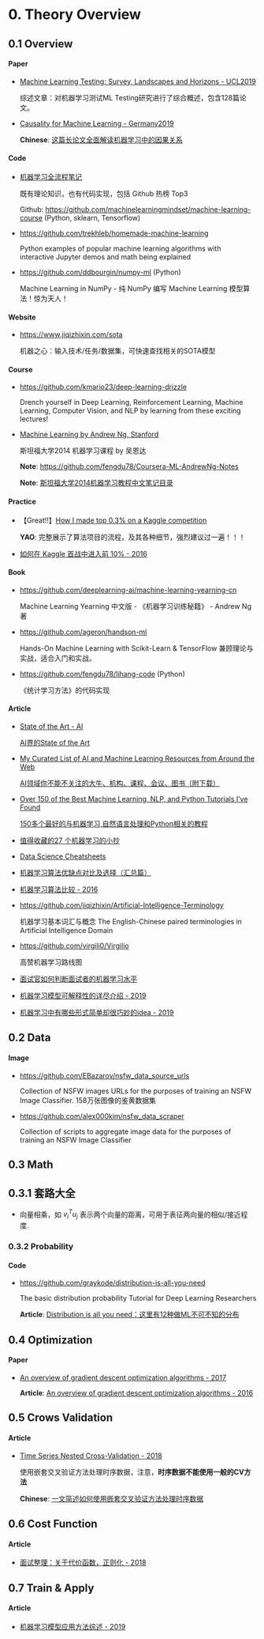 
# 0. Theory Overview

## 0.1 Overview

#### Paper

- [Machine Learning Testing: Survey, Landscapes and Horizons - UCL2019](https://arxiv.org/abs/1906.10742)

    综述文章：对机器学习测试ML Testing研究进行了综合概述，包含128篇论文。

- [Causality for Machine Learning - Germany2019](https://arxiv.org/abs/1911.10500)

    **Chinese**: [这篇长论文全面解读机器学习中的因果关系](https://mp.weixin.qq.com/s?__biz=MzA3MzI4MjgzMw==&mid=2650775733&idx=1&sn=a88001d140e2a2041e202b5fdc24623f)


#### Code

- [机器学习全流程笔记](https://machine-learning-course.readthedocs.io/en/latest/)

    既有理论知识，也有代码实现，包括 Github 热榜 Top3

    Github: <https://github.com/machinelearningmindset/machine-learning-course> (Python, sklearn, Tensorflow)

- <https://github.com/trekhleb/homemade-machine-learning>

    Python examples of popular machine learning algorithms with interactive Jupyter demos and math being explained

- <https://github.com/ddbourgin/numpy-ml> (Python)

    Machine Learning in NumPy - 纯 NumPy 编写 Machine Learning 模型算法！惊为天人！


#### Website

- <https://www.jiqizhixin.com/sota>

    机器之心：输入技术/任务/数据集，可快速查找相关的SOTA模型


#### Course

- <https://github.com/kmario23/deep-learning-drizzle>

    Drench yourself in Deep Learning, Reinforcement Learning, Machine Learning, Computer Vision, and NLP by learning from these exciting lectures!

- [Machine Learning by Andrew Ng, Stanford](https://www.coursera.org/course/ml)

    斯坦福大学2014 机器学习课程 by 吴恩达

    **Note**: <https://github.com/fengdu78/Coursera-ML-AndrewNg-Notes>

    **Note**: [斯坦福大学2014机器学习教程中文笔记目录](http://www.ai-start.com/ml2014/)


#### Practice

- 【Great!!】[How I made top 0.3% on a Kaggle competition](https://www.kaggle.com/lavanyashukla01/how-i-made-top-0-3-on-a-kaggle-competition)

    **YAO**: 完整展示了算法项目的流程，及其各种细节，强烈建议过一遍！！！

- [如何在 Kaggle 首战中进入前 10% - 2016](https://dnc1994.com/2016/04/rank-10-percent-in-first-kaggle-competition/)


#### Book

- <https://github.com/deeplearning-ai/machine-learning-yearning-cn>

    Machine Learning Yearning 中文版 - 《机器学习训练秘籍》 - Andrew Ng 著

- <https://github.com/ageron/handson-ml>

    Hands-On Machine Learning with Scikit-Learn & TensorFlow  兼顾理论与实战，适合入门和实战。

- <https://github.com/fengdu78/lihang-code> (Python)

    《统计学习方法》的代码实现


#### Article

- [State of the Art - AI](https://www.stateoftheart.ai/)

    [AI界的State of the Art](https://mp.weixin.qq.com/s?__biz=MzA3MzI4MjgzMw==&mid=2650753481&idx=1&sn=8b638ed913056e23a9c362252b3fe7a6)

- [My Curated List of AI and Machine Learning Resources from Around the Web](https://medium.com/machine-learning-in-practice/my-curated-list-of-ai-and-machine-learning-resources-from-around-the-web-9a97823b8524)

    [AI领域你不能不关注的大牛、机构、课程、会议、图书（附下载）](http://www.sohu.com/a/168291972_473283)

- [Over 150 of the Best Machine Learning, NLP, and Python Tutorials I’ve Found](https://medium.com/machine-learning-in-practice/over-150-of-the-best-machine-learning-nlp-and-python-tutorials-ive-found-ffce2939bd78)

    [150多个最好的与机器学习,自然语言处理和Python相关的教程](http://pytlab.org)

- [值得收藏的27 个机器学习的小抄](https://medium.com/machine-learning-in-practice/cheat-sheet-of-machine-learning-and-python-and-math-cheat-sheets-a4afe4e791b6)

- [Data Science Cheatsheets](https://github.com/faviovazquez/ds-cheatsheets)

- [机器学习算法优缺点对比及选择（汇总篇）](https://mp.weixin.qq.com/s?__biz=MzIyMzk1MDE3Nw==&mid=2247497860&idx=1&sn=7dedb74136deeec6b9568a379527a782)

- [机器学习算法比较 - 2016](http://www.csuldw.com/2016/02/26/2016-02-26-choosing-a-machine-learning-classifier/)

- <https://github.com/jiqizhixin/Artificial-Intelligence-Terminology>

    机器学习基本词汇与概念  The English-Chinese paired terminologies in Artificial Intelligence Domain

- <https://github.com/virgili0/Virgilio>

    高赞机器学习路线图

- [面试官如何判断面试者的机器学习水平](https://www.zhihu.com/question/62482926)

- [机器学习模型可解释性的详尽介绍 - 2019](https://mp.weixin.qq.com/s?__biz=MzIwOTc2MTUyMg==&mid=2247493046&idx=4&sn=142f8fb806ef0d772cbb9766db14d7de)

- [机器学习中有哪些形式简单却很巧妙的idea - 2019](https://www.zhihu.com/question/347847220)


## 0.2 Data

#### Image

- <https://github.com/EBazarov/nsfw_data_source_urls>

    Collection of NSFW images URLs for the purposes of training an NSFW Image Classifier. 158万张图像的鉴黄数据集

- <https://github.com/alex000kim/nsfw_data_scraper>

    Collection of scripts to aggregate image data for the purposes of training an NSFW Image Classifier


## 0.3 Math

## 0.3.1 套路大全

- 向量相乘，如 $v_i^{T}u_j$ 表示两个向量的距离，可用于表征两向量的相似/接近程度.

### 0.3.2 Probability

#### Code

- <https://github.com/graykode/distribution-is-all-you-need>

    The basic distribution probability Tutorial for Deep Learning Researchers

    **Article**: [Distribution is all you need：这里有12种做ML不可不知的分布](https://mp.weixin.qq.com/s?__biz=MzA3MzI4MjgzMw==&mid=2650770528&idx=4&sn=5ece1d49995b419a114017d26af8cc5b)


## 0.4 Optimization

#### Paper

- [An overview of gradient descent optimization algorithms - 2017](https://arxiv.org/abs/1609.04747)

    **Article**: [An overview of gradient descent optimization algorithms - 2016](http://ruder.io/optimizing-gradient-descent/)


## 0.5 Crows Validation

#### Article

- [Time Series Nested Cross-Validation - 2018](https://towardsdatascience.com/time-series-nested-cross-validation-76adba623eb9)

    使用嵌套交叉验证方法处理时序数据，注意，**时序数据不能使用一般的CV方法**

    **Chinese**: [一文简述如何使用嵌套交叉验证方法处理时序数据](https://www.jiqizhixin.com/articles/052701)


## 0.6 Cost Function

#### Article

- [面试整理：关于代价函数，正则化 - 2018](https://blog.csdn.net/meyh0x5vdtk48p2/article/details/79752784)



## 0.7 Train & Apply

#### Article

- [机器学习模型应用方法综述 - 2019](https://mp.weixin.qq.com/s?__biz=MzAxMzA2MDYxMw==&mid=2651569693&idx=1&sn=4385b1ecfd0dff741edae76b6d5abe21)

